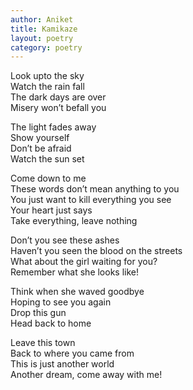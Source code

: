 ```yaml
---
author: Aniket
title: Kamikaze
layout: poetry
category: poetry
---
```

Look upto the sky  
Watch the rain fall  
The dark days are over  
Misery won’t befall you

The light fades away  
Show yourself  
Don’t be afraid  
Watch the sun set

Come down to me  
These words don’t mean anything to you  
You just want to kill everything you see  
Your heart just says  
Take everything, leave nothing

Don’t you see these ashes  
Haven’t you seen the blood on the streets  
What about the girl waiting for you?  
Remember what she looks like!

Think when she waved goodbye  
Hoping to see you again  
Drop this gun  
Head back to home

Leave this town  
Back to where you came from  
This is just another world  
Another dream, come away with me!